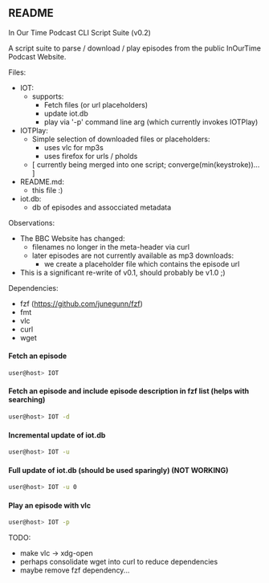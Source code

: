 ## README

In Our Time Podcast CLI Script Suite (v0.2)

A script suite to parse / download / play episodes from the public InOurTime Podcast Website.

Files:
  - IOT:
     - supports:
        - Fetch files (or url placeholders) 
        - update iot.db
        - play via '-p' command line arg (which currently invokes IOTPlay)
  - IOTPlay:
      - Simple selection of downloaded files or placeholders:
        - uses vlc for mp3s
        - uses firefox for urls / pholds
      - [ currently being merged into one script; converge(min(keystroke))... ]
  - README.md:
      - this file :)
  - iot.db:
      - db of episodes and assocciated metadata


Observations:
  - The BBC Website has changed:
      - filenames no longer in the meta-header via curl
      - later episodes are not currently available as mp3 downloads:
          - we create a placeholder file which contains the episode url
  - This is a significant re-write of v0.1, should probably be v1.0 ;)
          

Dependencies: 
 - fzf (https://github.com/junegunn/fzf)
 - fmt
 - vlc 
 - curl 
 - wget 

#### Fetch an episode
```bash
user@host> IOT 
```
#### Fetch an episode and include episode description in fzf list (helps with searching) 
```bash
user@host> IOT -d
```
#### Incremental update of iot.db 
```bash
user@host> IOT -u 
```
#### Full update of iot.db (should be used sparingly) (NOT WORKING)
```bash
user@host> IOT -u 0
```

#### Play an episode with vlc
```bash
user@host> IOT -p
```

TODO:
  - make vlc -> xdg-open 
  - perhaps consolidate wget into curl to reduce dependencies
  - maybe remove fzf dependency...
